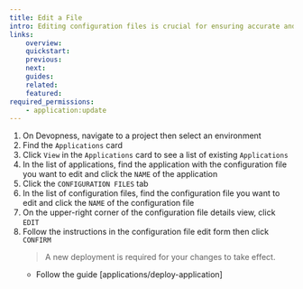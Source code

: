 ```yaml
---
title: Edit a File
intro: Editing configuration files is crucial for ensuring accurate and up-to-date information is included in the resource deployment process, as needed.
links:
    overview:
    quickstart:
    previous:
    next:
    guides:
    related:
    featured:
required_permissions:
    - application:update
---
```


1. On Devopness, navigate to a project then select an environment
1. Find the `Applications` card
1. Click `View` in the `Applications` card to see a list of existing `Applications`
1. In the list of applications, find the application with the configuration file you want to edit and click the `NAME` of the application
1. Click the `CONFIGURATION FILES` tab
1. In the list of configuration files, find the configuration file you want to edit and click the `NAME` of the configuration file
1. On the upper-right corner of the configuration file details view, click `EDIT`
1. Follow the instructions in the configuration file edit form then click `CONFIRM`
    > A new deployment is required for your changes to take effect.
      - Follow the guide [applications/deploy-application]
